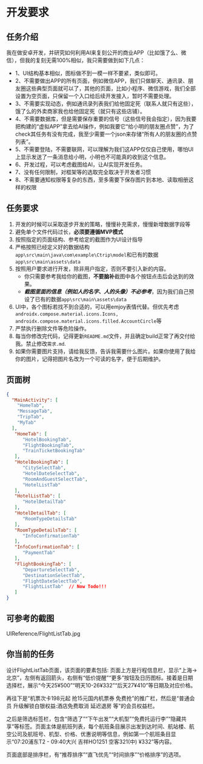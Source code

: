 # 开发要求
## 任务介绍
我在做安卓开发，并研究如何利用AI来复刻公开的商业APP（比如饿了么、微信），但我的复刻无需100%相似，我只需要做到如下几点：
- 1、UI结构基本相似，图标做不到一模一样不要紧，类似即可。
- 2、不需要做出APP的所有页面，例如微信APP，我们只做聊天、通讯录、朋友圈这些典型页面就可以了，其他的页面，比如小程序、微信游戏，我们全部设置为空页面，只保留一个入口给后续开发接入，暂时不需要处理。
- 3、不需要实现动态，例如通讯录列表我们给他固定死（联系人就只有这些），饿了么的外卖商家我也给他固定死（就只有这些店铺）。
- 4、不需要数据库，但是需要保存重要的信号（这些信号我会指定），因为我要把构建的“虚拟APP”拿去给AI操作，例如我要它“给小明的朋友圈点赞”，为了check其任务有没有完成，我至少需要一个json来存储“所有人的朋友圈的点赞列表”。
- 5、不需要登陆，不需要联网，可以理解为我们这APP仅仅自己使用，哪怕UI上显示发送了一条消息给小明，小明也不可能真的收到这个信息。
- 6、开发过程，可以考虑截图给AI，让AI实现开发任务。
- 7、没有任何限制，对框架等的选取完全取决于开发者习惯
- 8、不需要通知权限等复杂的东西，至多需要下保存图片到本地、读取相册这样的权限

## 任务要求
1. 开发的时候可以采取逐步开发的策略，慢慢补充需求，慢慢新增数据字段等
2. 避免单个文件代码过长，**必须要遵循MVP模式**
3. 按照指定的页面结构、参考给定的截图作为UI设计指导
4. 严格按照已经定义好的数据结构`app\src\main\java\com\example\Ctrip\model`和已有的数据`app\src\main\assets\data`
5. 按照用户要求进行开发，除非用户指定，否则不要引入新的内容。
    - 你只需要参考我给你的截图，**不要脑补**截图中各个按钮点击后会达到的效果。
    - ***截图里面的信息（例如人的名字、人的头像）不必参考***，因为我们自己预设了已有的数据`app\src\main\assets\data`
6. UI中，各个图标若找不到合适的，可以用emjoy表情代替。但优先考虑`androidx.compose.material.icons.Icons, androidx.compose.material.icons.filled.AccountCircle`等
7. 严禁执行删除文件等危险操作。
8. 每当你修改完代码，记得更新`README.md`文件，并且确定build正常了再交付给我。禁止修改`需求.md`.
9. 如果你需要图片支持，请给我反馈，告诉我需要什么图片。如果你使用了我给你的图片，记得把图片名改为一个可读的名字，便于后期维护。

## 页面树
```json
{
  "MainActivity": [
    "HomeTab", 
    "MessageTab", 
    "TripTab", 
    "MyTab" 
  ],
   "HomeTab": [
      "HotelBookingTab", 
      "FlightBookingTab", 
      "TrainTicketBookingTab" 
   ],
   "HotelBookingTab": [
      "CitySelectTab", 
      "HotelDateSelectTab", 
      "RoomAndGuestSelectTab", 
      "HotelListTab" 
   ],
   "HotelListTab": [
      "HotelDetailTab"
   ],
   "HotelDetailTab": [
      "RoomTypeDetailsTab" 
   ],
   "RoomTypeDetailsTab": [
      "InfoConfirmationTab" 
   ],
   "InfoConfirmationTab": [
      "PaymentTab" 
   ],
   "FlightBookingTab": [
      "DepartureSelectTab", 
      "DestinationSelectTab", 
      "FlightDateSelectTab", 
      "FlightListTab"  // Now Todo!!!
   ]
}
```

## 可参考的截图
UIReference/FlightListTab.jpg


## 你当前的任务
设计FlightListTab页面，该页面的要素包括:
页面上方是行程信息栏，显示“上海→北京”，左侧有返回箭头，右侧有“低价提醒”“更多”按钮及日历图标。接着是日期选择栏，展示“今天25¥500”“明天10-26¥332”“后天27¥410”等日期及对应价格。

再往下是“机票次卡198元起 抢15元国内机票券 免费抢”的推广栏，然后是“普通会员 升级解锁白银权益:酒店免费取消 延迟退房 等”的会员权益栏。

之后是筛选标签栏，包含“筛选了”“下午出发”“大机型”“免费托运行李”“隐藏共享”等标签。页面主体是航班列表，每个航班条目展示出发到达时间、航站楼、航空公司及航班号、机型、价格、优惠说明等信息，例如第一个航班条目显示“07:20浦东T2 - 09:40大兴 吉祥HO1251 空客321(中) ¥332”等内容。

页面底部是排序栏，有“推荐排序”“直飞优先”“时间排序”“价格排序”的选项。